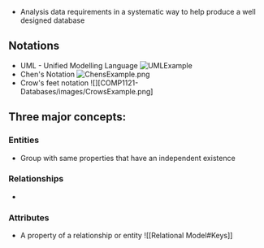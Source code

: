 - Analysis data requirements in a systematic way to help produce a well designed database
## Notations
- UML - Unified Modelling Language
![UMLExample](COMP1121-Databases/images/UMLExample.png)
-  Chen's Notation
![ChensExample.png](COMP1121-Databases/images/ChensExample.png)
- Crow's feet notation
![][COMP1121-Databases/images/CrowsExample.png]
## Three major concepts:
### Entities
- Group with same properties that have an independent existence
### Relationships
- 
### Attributes
- A property of a relationship or entity
![[Relational Model#Keys]]